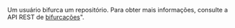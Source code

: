 Um usuário bifurca um repositório. Para obter mais informações, consulte a API REST de [bifurcações](/v3/repos/forks/)".
